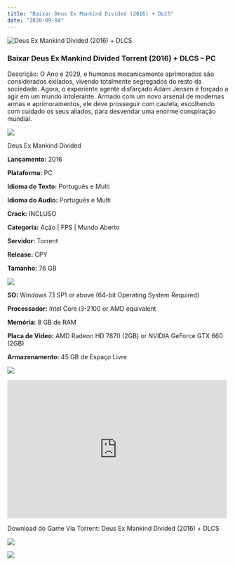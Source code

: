 ```yaml
---
title: "Baixar Deus Ex Mankind Divided (2016) + DLCS"
date: "2020-09-04"
---
```


![Deus Ex Mankind Divided (2016) + DLCS](https://1.bp.blogspot.com/-DODBQxT123Q/X1Jm7xo_gdI/AAAAAAAABq8/oXbddN9Bd2sSWma-G-iHiqWIw9ABrto7ACNcBGAsYHQ/s320/poster.jpg "Deus Ex Mankind Divided (2016) + DLCS")

### Baixar Deus Ex Mankind Divided Torrent (2016) + DLCS – PC

Descrição: O Ano é 2029, e humanos mecanicamente aprimorados são considerados exilados, vivendo totalmente segregados do resto da sociedade. Agora, o experiente agente disfarçado Adam Jensen é forçado a agir em um mundo intolerante. Armado com um novo arsenal de modernas armas e aprimoramentos, ele deve prosseguir com cautela, escolhendo com cuidado os seus aliados, para desvendar uma enorme conspiração mundial.

![](https://1.bp.blogspot.com/-XIAoZor_ewQ/Xt6k8H1cWZI/AAAAAAAAAi0/oGRR_ah4Rf449lfQQZDiX_22jAu7LLnJACPcBGAYYCw/s400/Bot{a384763efc0343bc154516df87137d254a706e3c5e4872db09a759f4bd7601ea}25C3{a384763efc0343bc154516df87137d254a706e3c5e4872db09a759f4bd7601ea}25A3o{a384763efc0343bc154516df87137d254a706e3c5e4872db09a759f4bd7601ea}2Bde{a384763efc0343bc154516df87137d254a706e3c5e4872db09a759f4bd7601ea}2BInforma{a384763efc0343bc154516df87137d254a706e3c5e4872db09a759f4bd7601ea}25C3{a384763efc0343bc154516df87137d254a706e3c5e4872db09a759f4bd7601ea}25A7{a384763efc0343bc154516df87137d254a706e3c5e4872db09a759f4bd7601ea}25C3{a384763efc0343bc154516df87137d254a706e3c5e4872db09a759f4bd7601ea}25B5es.jpg)

Deus Ex Mankind Divided

**Lançamento:** 2016

**Plataforma:** PC

**Idioma do Texto:** Português e Multi

**Idioma do Audio:** Português e Multi

**Crack:** INCLUSO

**Categoria:** Ação | FPS | Mundo Aberto

**Servidor:** Torrent

**Release:** CPY

**Tamanho:** 76 GB

![](https://1.bp.blogspot.com/-h4INo_OBwls/Xt6lEEMpxNI/AAAAAAAAAi4/JjyyoRDYOagV83dzmOlHFitCwsklVMs6ACPcBGAYYCw/s400/Bot{a384763efc0343bc154516df87137d254a706e3c5e4872db09a759f4bd7601ea}25C3{a384763efc0343bc154516df87137d254a706e3c5e4872db09a759f4bd7601ea}25A3o{a384763efc0343bc154516df87137d254a706e3c5e4872db09a759f4bd7601ea}2Bde{a384763efc0343bc154516df87137d254a706e3c5e4872db09a759f4bd7601ea}2BRequisitos.jpg)

**SO:** Windows 7.1 SP1 or above (64-bit Operating System Required)

**Processador:** Intel Core i3-2100 or AMD equivalent

**Memória:** 8 GB de RAM

**Placa de Video:** AMD Radeon HD 7870 (2GB) or NVIDIA GeForce GTX 660 (2GB)

**Armazenamento:** 45 GB de Espaço Livre

![](https://1.bp.blogspot.com/-rcYyVsnA81c/Xt6lZMZ2XiI/AAAAAAAAAjA/1MF2KKFyKSoUtwrodSDJRdpQoMNmnHOhwCPcBGAYYCw/s400/Bot{a384763efc0343bc154516df87137d254a706e3c5e4872db09a759f4bd7601ea}25C3{a384763efc0343bc154516df87137d254a706e3c5e4872db09a759f4bd7601ea}25A3o{a384763efc0343bc154516df87137d254a706e3c5e4872db09a759f4bd7601ea}2Bde{a384763efc0343bc154516df87137d254a706e3c5e4872db09a759f4bd7601ea}2BTrailer.jpg)

<iframe allow="accelerometer; autoplay; encrypted-media; gyroscope; picture-in-picture" allowfullscreen frameborder="0" height="315" src="https://www.youtube.com/embed/CfV01sTqB68" width="500"></iframe>

Download do Game Via Torrent: Deus Ex Mankind Divided (2016) + DLCS

[![](https://1.bp.blogspot.com/-KEcbu5lXdM0/Xu5yX-HgHDI/AAAAAAAAAsY/bBJ6W14NqC4-Ny_0LiwqQPIkTbYzyURcACPcBGAYYCw/s200/CAPA3.jpg)](https://utorrentmegagames.blogspot.com/p/recomendado.html)

[![](https://1.bp.blogspot.com/-Rkir3Cy7E90/XthUbQKV_OI/AAAAAAAAAgU/q6xV1k8mreQnsOAbeImqH6Qi8ahsN2LpACPcBGAYYCw/s1600/Bot{a384763efc0343bc154516df87137d254a706e3c5e4872db09a759f4bd7601ea}25C3{a384763efc0343bc154516df87137d254a706e3c5e4872db09a759f4bd7601ea}25A3o{a384763efc0343bc154516df87137d254a706e3c5e4872db09a759f4bd7601ea}2Bde{a384763efc0343bc154516df87137d254a706e3c5e4872db09a759f4bd7601ea}2BDownload.jpg)](d22c9cc57977e4f79363e93483157e24da2648fa&dn=Deus.Ex.Mankind.Divided-CPY&tr=http{a384763efc0343bc154516df87137d254a706e3c5e4872db09a759f4bd7601ea}3A{a384763efc0343bc154516df87137d254a706e3c5e4872db09a759f4bd7601ea}2F{a384763efc0343bc154516df87137d254a706e3c5e4872db09a759f4bd7601ea}2Ftracker.trackerfix.com{a384763efc0343bc154516df87137d254a706e3c5e4872db09a759f4bd7601ea}3A80{a384763efc0343bc154516df87137d254a706e3c5e4872db09a759f4bd7601ea}2Fannounce&tr=udp{a384763efc0343bc154516df87137d254a706e3c5e4872db09a759f4bd7601ea}3A{a384763efc0343bc154516df87137d254a706e3c5e4872db09a759f4bd7601ea}2F{a384763efc0343bc154516df87137d254a706e3c5e4872db09a759f4bd7601ea}2F9.rarbg.me{a384763efc0343bc154516df87137d254a706e3c5e4872db09a759f4bd7601ea}3A2710&tr=udp{a384763efc0343bc154516df87137d254a706e3c5e4872db09a759f4bd7601ea}3A{a384763efc0343bc154516df87137d254a706e3c5e4872db09a759f4bd7601ea}2F{a384763efc0343bc154516df87137d254a706e3c5e4872db09a759f4bd7601ea}2F9.rarbg.to{a384763efc0343bc154516df87137d254a706e3c5e4872db09a759f4bd7601ea}3A2710)
